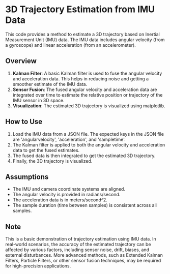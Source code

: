 
# 3D Trajectory Estimation from IMU Data

This code provides a method to estimate a 3D trajectory based on Inertial Measurement Unit (IMU) data. The IMU data includes angular velocity (from a gyroscope) and linear acceleration (from an accelerometer).

## Overview

1. **Kalman Filter**: A basic Kalman filter is used to fuse the angular velocity and acceleration data. This helps in reducing noise and getting a smoother estimate of the IMU data.
2. **Sensor Fusion**: The fused angular velocity and acceleration data are integrated over time to estimate the relative position or trajectory of the IMU sensor in 3D space.
3. **Visualization**: The estimated 3D trajectory is visualized using matplotlib.

## How to Use

1. Load the IMU data from a JSON file. The expected keys in the JSON file are 'angularvelocity', 'acceleration', and 'sampletime'.
2. The Kalman filter is applied to both the angular velocity and acceleration data to get the fused estimates.
3. The fused data is then integrated to get the estimated 3D trajectory.
4. Finally, the 3D trajectory is visualized.

## Assumptions

- The IMU and camera coordinate systems are aligned.
- The angular velocity is provided in radians/second.
- The acceleration data is in meters/second^2.
- The sample duration (time between samples) is consistent across all samples.

## Note

This is a basic demonstration of trajectory estimation using IMU data. In real-world scenarios, the accuracy of the estimated trajectory can be affected by various factors, including sensor noise, drift, biases, and external disturbances. More advanced methods, such as Extended Kalman Filters, Particle Filters, or other sensor fusion techniques, may be required for high-precision applications.

